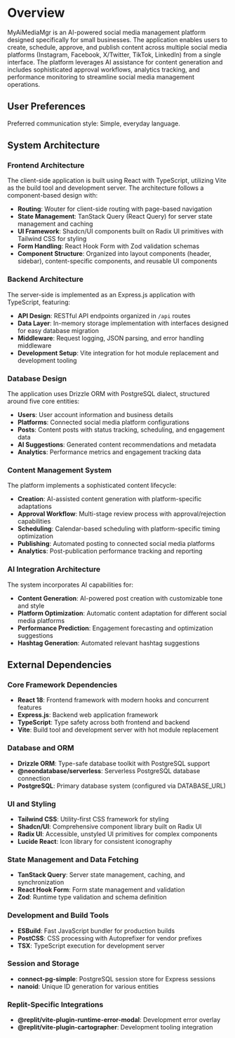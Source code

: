 # Overview

MyAiMediaMgr is an AI-powered social media management platform designed specifically for small businesses. The application enables users to create, schedule, approve, and publish content across multiple social media platforms (Instagram, Facebook, X/Twitter, TikTok, LinkedIn) from a single interface. The platform leverages AI assistance for content generation and includes sophisticated approval workflows, analytics tracking, and performance monitoring to streamline social media management operations.

## User Preferences

Preferred communication style: Simple, everyday language.

## System Architecture

### Frontend Architecture
The client-side application is built using React with TypeScript, utilizing Vite as the build tool and development server. The architecture follows a component-based design with:
- **Routing**: Wouter for client-side routing with page-based navigation
- **State Management**: TanStack Query (React Query) for server state management and caching
- **UI Framework**: Shadcn/UI components built on Radix UI primitives with Tailwind CSS for styling
- **Form Handling**: React Hook Form with Zod validation schemas
- **Component Structure**: Organized into layout components (header, sidebar), content-specific components, and reusable UI components

### Backend Architecture
The server-side is implemented as an Express.js application with TypeScript, featuring:
- **API Design**: RESTful API endpoints organized in `/api` routes
- **Data Layer**: In-memory storage implementation with interfaces designed for easy database migration
- **Middleware**: Request logging, JSON parsing, and error handling middleware
- **Development Setup**: Vite integration for hot module replacement and development tooling

### Database Design
The application uses Drizzle ORM with PostgreSQL dialect, structured around five core entities:
- **Users**: User account information and business details
- **Platforms**: Connected social media platform configurations
- **Posts**: Content posts with status tracking, scheduling, and engagement data
- **AI Suggestions**: Generated content recommendations and metadata
- **Analytics**: Performance metrics and engagement tracking data

### Content Management System
The platform implements a sophisticated content lifecycle:
- **Creation**: AI-assisted content generation with platform-specific adaptations
- **Approval Workflow**: Multi-stage review process with approval/rejection capabilities
- **Scheduling**: Calendar-based scheduling with platform-specific timing optimization
- **Publishing**: Automated posting to connected social media platforms
- **Analytics**: Post-publication performance tracking and reporting

### AI Integration Architecture
The system incorporates AI capabilities for:
- **Content Generation**: AI-powered post creation with customizable tone and style
- **Platform Optimization**: Automatic content adaptation for different social media platforms
- **Performance Prediction**: Engagement forecasting and optimization suggestions
- **Hashtag Generation**: Automated relevant hashtag suggestions

## External Dependencies

### Core Framework Dependencies
- **React 18**: Frontend framework with modern hooks and concurrent features
- **Express.js**: Backend web application framework
- **TypeScript**: Type safety across both frontend and backend
- **Vite**: Build tool and development server with hot module replacement

### Database and ORM
- **Drizzle ORM**: Type-safe database toolkit with PostgreSQL support
- **@neondatabase/serverless**: Serverless PostgreSQL database connection
- **PostgreSQL**: Primary database system (configured via DATABASE_URL)

### UI and Styling
- **Tailwind CSS**: Utility-first CSS framework for styling
- **Shadcn/UI**: Comprehensive component library built on Radix UI
- **Radix UI**: Accessible, unstyled UI primitives for complex components
- **Lucide React**: Icon library for consistent iconography

### State Management and Data Fetching
- **TanStack Query**: Server state management, caching, and synchronization
- **React Hook Form**: Form state management and validation
- **Zod**: Runtime type validation and schema definition

### Development and Build Tools
- **ESBuild**: Fast JavaScript bundler for production builds
- **PostCSS**: CSS processing with Autoprefixer for vendor prefixes
- **TSX**: TypeScript execution for development server

### Session and Storage
- **connect-pg-simple**: PostgreSQL session store for Express sessions
- **nanoid**: Unique ID generation for various entities

### Replit-Specific Integrations
- **@replit/vite-plugin-runtime-error-modal**: Development error overlay
- **@replit/vite-plugin-cartographer**: Development tooling integration